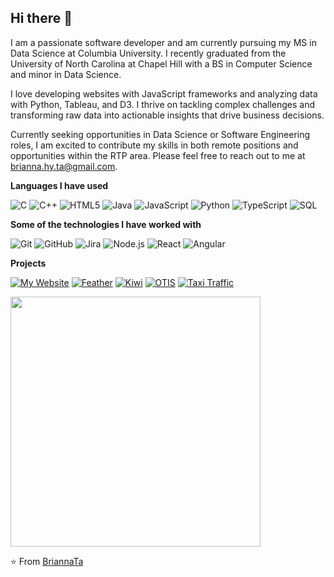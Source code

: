 ## Hi there 👋

I am a passionate software developer and am currently pursuing my MS in Data Science at Columbia University.  I recently graduated from the University of North Carolina at Chapel Hill with a BS in Computer Science and minor in Data Science.

I love developing websites with JavaScript frameworks and analyzing data with Python, Tableau, and D3. I thrive on tackling complex challenges and transforming raw data into actionable insights that drive business decisions.

Currently seeking opportunities in Data Science or Software Engineering roles, I am excited to contribute my skills in both remote positions and opportunities within the RTP area. Please feel free to reach out to me at brianna.hy.ta@gmail.com.

**Languages I have used**

![C](https://img.shields.io/badge/-C-000000?style=flat&logo=C)
![C++](https://img.shields.io/badge/-C++-000000?style=flat&logo=C%2B%2B&logoColor=00599C)
![HTML5](https://img.shields.io/badge/-HTML5-000000?style=flat&logo=HTML5)
![Java](https://img.shields.io/badge/-Java-000000?style=flat&logo=Java&logoColor=007396)
![JavaScript](https://img.shields.io/badge/-JavaScript-000000?style=flat&logo=javascript)
![Python](https://img.shields.io/badge/-Python-000000?style=flat&logo=python)
![TypeScript](https://img.shields.io/badge/-TypeScript-000000?style=flat&logo=typescript&logoColor=007ACC)
![SQL](https://img.shields.io/badge/-SQL-000000?style=flat&logo=MySQL)

**Some of the technologies I have worked with**

![Git](https://img.shields.io/badge/-Git-000000?style=flat&logo=git&logoColor=F05032)
![GitHub](https://img.shields.io/badge/-GitHub-000000?style=flat&logo=github&logoColor=FFFFFF)
![Jira](https://img.shields.io/badge/-Jira-000000?style=flat&logo=jira-software&logoColor=white&logoColor=0052CC)
![Node.js](https://img.shields.io/badge/-Node.js-000000?style=flat&logo=node.js&logoColor=339933)
![React](https://img.shields.io/badge/-React-000000?style=flat&logo=React&logoColor=61DAFB)
![Angular](https://img.shields.io/badge/-Angular-000000?style=flat&logo=Angular&logoColor=b52e31)

**Projects**

[![My Website](https://img.shields.io/badge/-✨&nbsp;&nbsp;My&nbsp;Website-000000?style=flat)](https://briannata.github.io/)
[![Feather](https://img.shields.io/badge/-🪶&nbsp;COVID&#8209;19&nbsp;Feather-000000?style=flat)](https://devpost.com/software/feather-jpfhn9)
[![Kiwi](https://img.shields.io/badge/-🥝&nbsp;&nbsp;Kiwi-000000?style=flat)](https://devpost.com/software/kiwi-bwd17t)
[![OTIS](https://img.shields.io/badge/-💻&nbsp;OTIS-000000?style=flat)](https://github.com/briannata/otis)
[![Taxi Traffic](https://img.shields.io/badge/-🚕&nbsp;Taxi&nbsp;Traffic-000000?style=flat)](https://github.com/briannata/taxi-traffic)

<img width=400 src='https://github-readme-streak-stats.herokuapp.com/?user=briannata&theme=vue-dark&hide_border=true' />


⭐️ From [BriannaTa](https://github.com/briannata)
